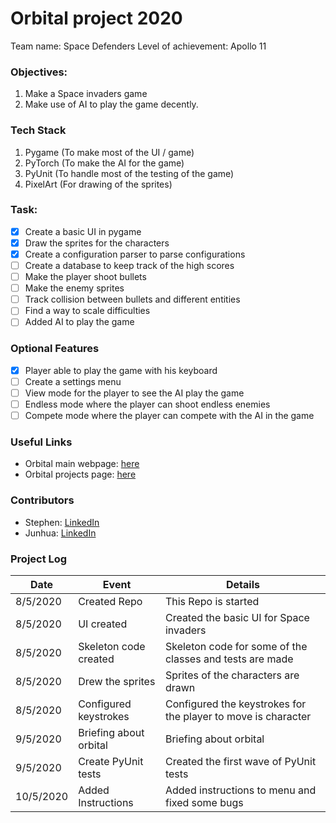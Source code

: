 # Orbital project 2020 

Team name: Space Defenders
Level of achievement: Apollo 11

### Objectives:
1. Make a Space invaders game
2. Make use of AI to play the game decently.

### Tech Stack
1. Pygame (To make most of the UI / game)
2. PyTorch (To make the AI for the game)
3. PyUnit (To handle most of the testing of the game)
4. PixelArt (For drawing of the sprites)

### Task:
- [x] Create a basic UI in pygame
- [x] Draw the sprites for the characters
- [x] Create a configuration parser to parse configurations
- [ ] Create a database to keep track of the high scores
- [ ] Make the player shoot bullets
- [ ] Make the enemy sprites
- [ ] Track collision between bullets and different entities
- [ ] Find a way to scale difficulties
- [ ] Added AI to play the game

### Optional Features
- [x] Player able to play the game with his keyboard
- [ ] Create a settings menu
- [ ] View mode for the player to see the AI play the game
- [ ] Endless mode where the player can shoot endless enemies
- [ ] Compete mode where the player can compete with the AI in the game

### Useful Links
* Orbital main webpage: [here](https://orbital.comp.nus.edu.sg/)
* Orbital projects page: [here](https://nusskylab-dev.comp.nus.edu.sg/public_views/public_projects)

### Contributors
* Stephen: [LinkedIn](https://www.linkedin.com/in/stephen-tan-hin-khai/)
* Junhua: [LinkedIn](https://www.linkedin.com/in/junhua-wen-718880137/)


### Project Log
| Date      | Event                 |Details    |
|-----------|-----------------------|-----------|
|8/5/2020   | Created Repo          | This Repo is started|
|8/5/2020   | UI created            | Created the basic UI for Space invaders|
|8/5/2020   | Skeleton code created | Skeleton code for some of the classes and tests are made|
|8/5/2020   | Drew the sprites      | Sprites of the characters are drawn|
|8/5/2020   | Configured keystrokes | Configured the keystrokes for the player to move is character
|9/5/2020   | Briefing about orbital| Briefing about orbital|
|9/5/2020   | Create PyUnit tests   | Created the first wave of PyUnit tests|
|10/5/2020  | Added Instructions    | Added instructions to menu and fixed some bugs|

